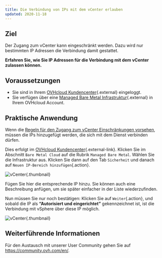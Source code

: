 ```yaml
---
title: Die Verbindung von IPs mit dem vCenter erlauben
updated: 2020-11-18
---
```


## Ziel

Der Zugang zum vCenter kann eingeschränkt werden. Dazu wird nur bestimmten IP Adressen die Verbindung damit gestattet. 

**Erfahren Sie, wie Sie IP Adressen für die Verbindung mit dem vCenter zulassen können.**

## Voraussetzungen

* Sie sind in Ihrem [OVHcloud Kundencenter](https://www.ovh.com/auth/?action=gotomanager&from=https://www.ovh.de/&ovhSubsidiary=de){.external} eingeloggt.
* Sie verfügen über eine [Managed Bare Metal Infrastruktur](https://www.ovhcloud.com/de/managed-bare-metal/){.external} in Ihrem OVHcloud Account.

## Praktische Anwendung

Wenn die [ Regeln für den Zugang zum vCenter Einschränkungen vorsehen](vcenter-modify-access-policy1.), müssen die IPs hinzugefügt werden, die sich mit dem Dienst verbinden dürfen.

Dies erfolgt im [OVHcloud Kundencenter](https://www.ovh.com/auth/?action=gotomanager&from=https://www.ovh.de/&ovhSubsidiary=de){.external-link}. Klicken Sie im Abschnitt `Bare Metal Cloud` auf die Rubrik `Managed Bare Metal`. Wählen Sie die Infrastruktur aus. Klicken Sie dann auf den Tab `Sicherheit` und danach auf `Neuen IP-Bereich hinzufügen`{.action}.

![vCenter](restrictIP.png){.thumbnail}

Fügen Sie hier die entsprechende IP hinzu. Sie können auch eine Beschreibung anfügen, um sie später einfacher in der Liste wiederzufinden.

Nun müssen Sie nur noch bestätigen: Klicken Sie auf `Weiter`{.action}, und sobald die IP als **“Autorisiert und eingerichtet”** gekennzeichnet ist, ist die Verbindung mit vSphere über diese IP möglich.

![vCenter](restrictIP2.JPG){.thumbnail}

## Weiterführende Informationen

Für den Austausch mit unserer User Community gehen Sie auf <https://community.ovh.com/en/>.
